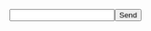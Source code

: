 <!DOCTYPE html>
<html lang="en">
<head>
    <meta charset="UTF-8">
    <meta name="viewport" content="width=device-width, initial-scale=1.0">
    <title>Chat App</title>
</head>
<body>
    <ul id="messages"></ul>
    <form id="form" action="">
        <input id="input" autocomplete="off" /><button>Send</button>
    </form>
    <script src="/socket.io/socket.io.js"></script>
    <script>
        const socket = io();

        const form = document.getElementById('form');
        const input = document.getElementById('input');
        const messagesList = document.getElementById('messages');

        form.addEventListener('submit', function(e) {
            e.preventDefault();
            if (input.value) {
                socket.emit('chat message', input.value);
                input.value = '';
            }
        });

        socket.on('chat message', function(msg) {
            const item = document.createElement('li');
            item.textContent = msg.text;
            messagesList.appendChild(item);
        });

        socket.on('allMessages', function(messages) {
            messages.forEach(function(msg) {
                const item = document.createElement('li');
                item.textContent = msg.text;
                messagesList.appendChild(item);
            });
        });
    </script>
</body>
</html>
